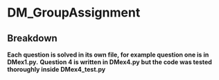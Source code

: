 # DM_GroupAssignment

## Breakdown

<b>Each question is solved in its own file, for example question one is in DMex1.py.</b> 
<b>Question 4 is written in DMex4.py but the code was tested thoroughly inside DMex4_test.py</b> 
